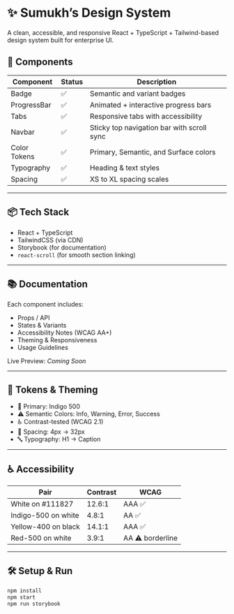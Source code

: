 # ✨ Sumukh’s Design System

A clean, accessible, and responsive React + TypeScript + Tailwind-based design system built for enterprise UI.

## 🚀 Components

| Component    | Status | Description |
|--------------|--------|-------------|
| Badge        | ✅     | Semantic and variant badges |
| ProgressBar  | ✅     | Animated + interactive progress bars |
| Tabs         | ✅     | Responsive tabs with accessibility |
| Navbar       | ✅     | Sticky top navigation bar with scroll sync |
| Color Tokens | ✅     | Primary, Semantic, and Surface colors |
| Typography   | ✅     | Heading & text styles |
| Spacing      | ✅     | XS to XL spacing scales |

---

## 📦 Tech Stack

- React + TypeScript
- TailwindCSS (via CDN)
- Storybook (for documentation)
- `react-scroll` (for smooth section linking)

---

## 📚 Documentation

Each component includes:

- Props / API
- States & Variants
- Accessibility Notes (WCAG AA+)
- Theming & Responsiveness
- Usage Guidelines

Live Preview: _Coming Soon_

---

## 🧪 Tokens & Theming

- 🎨 Primary: Indigo 500
- ⚠️ Semantic Colors: Info, Warning, Error, Success
- ♿ Contrast-tested (WCAG 2.1)
- 📏 Spacing: 4px → 32px
- 🔤 Typography: H1 → Caption

---

## ♿ Accessibility

| Pair                    | Contrast | WCAG |
|-------------------------|----------|------|
| White on #111827        | 12.6:1   | AAA ✅ |
| Indigo-500 on white     | 4.8:1    | AA ✅ |
| Yellow-400 on black     | 14.1:1   | AAA ✅ |
| Red-500 on white        | 3.9:1    | AA ⚠️ borderline |

---

## 🛠️ Setup & Run

```bash
npm install
npm start
npm run storybook
